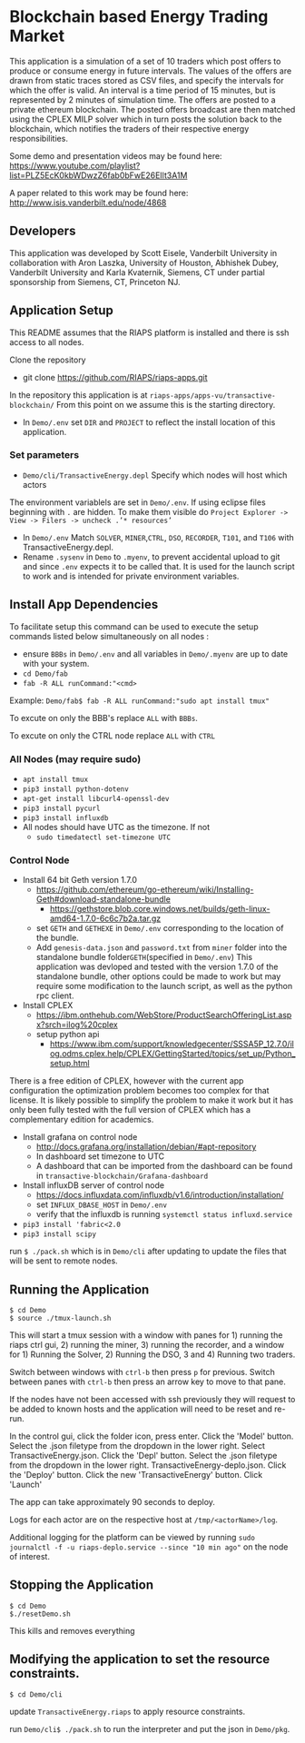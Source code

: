 # Blockchain based Energy Trading Market

<Place a short description of your application>
 
 This application is a simulation of a set of 10 traders which post offers to produce or consume energy in future intervals. The values of the offers are drawn from static traces stored as CSV files, and specify the intervals for which the offer is valid. An interval is a time period of 15 minutes, but is represented by 2 minutes of simulation time. The offers are posted to a private ethereum blockchain. The posted offers broadcast are then matched using the CPLEX MILP solver which in turn posts the solution back to the blockchain, which notifies the traders of their respective energy responsibilities. 


Some demo and presentation videos may be found here: https://www.youtube.com/playlist?list=PLZ5EcK0kbWDwzZ6fab0bFwE26EIlt3A1M

A paper related to this work may be found here: http://www.isis.vanderbilt.edu/node/4868

## Developers

This application was developed by Scott Eisele, Vanderbilt University in collaboration with Aron Laszka, University of Houston, Abhishek Dubey, Vanderbilt University and Karla Kvaternik, Siemens, CT under partial sponsorship from Siemens, CT, Princeton NJ.


## Application Setup
This README assumes that the RIAPS platform is installed and there is ssh access to all nodes. 

Clone the repository
 * git clone https://github.com/RIAPS/riaps-apps.git
 
In the repository this application is at
`riaps-apps/apps-vu/transactive-blockchain/`
From this point on we assume this is the starting directory. 

* In `Demo/.env` set `DIR` and `PROJECT` to reflect the install location of this application.

### Set parameters

* ```Demo/cli/TransactiveEnergy.depl``` Specify which nodes will host which actors

The environment variablels are set in `Demo/.env`. If using eclipse files beginning with `.` are hidden. To make them visible do `Project Explorer -> View -> Filers -> uncheck .’* resources’`

* In `Demo/.env` Match `SOLVER`, `MINER`,`CTRL`, `DSO`, `RECORDER`, `T101`, and `T106` with TransactiveEnergy.depl. 
* Rename `.sysenv` in `Demo` to `.myenv`, to prevent accidental upload to git and since `.env` expects it to be called that. It is used for the launch script to work and is intended for private environment variables. 

## Install App Dependencies
To facilitate setup this command can be used to execute the setup commands listed below simultaneously on all nodes :
  * ensure `BBBs` in `Demo/.env` and all variables in `Demo/.myenv` are up to date with your system.
  * `cd Demo/fab`
  * `fab -R ALL runCommand:"<cmd>`
  
Example: `Demo/fab$ fab -R ALL runCommand:"sudo apt install tmux"`
  
To excute on only the BBB's replace `ALL` with `BBBs`.

To excute on only the CTRL node replace `ALL` with `CTRL`

### All Nodes (may require sudo)
* `apt install tmux`
* `pip3 install python-dotenv`
* `apt-get install libcurl4-openssl-dev`
* `pip3 install pycurl`
* `pip3 install influxdb`
* All nodes should have UTC as the timezone. If not
  * `sudo timedatectl set-timezone UTC`
### Control Node
* Install 64 bit Geth version 1.7.0
  * https://github.com/ethereum/go-ethereum/wiki/Installing-Geth#download-standalone-bundle
    * https://gethstore.blob.core.windows.net/builds/geth-linux-amd64-1.7.0-6c6c7b2a.tar.gz
  * set `GETH` and `GETHEXE` in `Demo/.env` corresponding to the location of the bundle.
  * Add `genesis-data.json` and `password.txt` from `miner` folder into the standalone bundle folder`GETH`(specified in `Demo/.env`)
This application was devloped and tested with the version 1.7.0 of the standalone bundle, other options could be made to work but may require some modification to the launch script, as well as the python rpc client.
* Install CPLEX
  * https://ibm.onthehub.com/WebStore/ProductSearchOfferingList.aspx?srch=ilog%20cplex
  * setup python api
    * https://www.ibm.com/support/knowledgecenter/SSSA5P_12.7.0/ilog.odms.cplex.help/CPLEX/GettingStarted/topics/set_up/Python_setup.html
  
There is a free edition of CPLEX, however with the current app configuration the optimization problem becomes too complex for that license. It is likely possible to simplify the problem to make it work but it has only been fully tested with the full version of CPLEX which has a complementary edition for academics. 
      
* Install grafana on control node
  * http://docs.grafana.org/installation/debian/#apt-repository
  * In dashboard set timezone to UTC 
  * A dashboard that can be imported from the dashboard can be found in `transactive-blockchain/Grafana-dashboard`
* Install influxDB server of control node
  * https://docs.influxdata.com/influxdb/v1.6/introduction/installation/
  * set `INFLUX_DBASE_HOST` in `Demo/.env`
  * verify that the influxdb is running `systemctl status influxd.service`
* `pip3 install 'fabric<2.0`
* `pip3 install scipy`

run `$ ./pack.sh` which is in `Demo/cli` after updating to update the files that will be sent to remote nodes. 

## Running the Application

```shell
$ cd Demo
$ source ./tmux-launch.sh
```
This will start a tmux session with a window with panes for 1) running the riaps ctrl gui, 2) running the miner, 3) running the recorder, and a window for 1) Running the Solver, 2) Running the DSO, 3 and 4) Running two traders.

Switch between windows with `ctrl-b` then press `p` for previous.
Switch between panes with `ctrl-b` then press an arrow key to move to that pane. 

If the nodes have not been accessed with ssh previously they will request to be added to known hosts and the application will need to be reset and re-run.

In the control gui, click the folder icon, press enter.
Click the 'Model' button. Select the .json filetype from the dropdown in the lower right. Select TransactiveEnergy.json.
Click the 'Depl' button. Select the .json filetype from the dropdown in the lower right.  TransactiveEnergy-deplo.json.
Click the 'Deploy' button.
Click the new 'TransactiveEnergy' button. Click 'Launch'

The app can take approximately 90 seconds to deploy.


Logs for each actor are on the respective host at `/tmp/<actorName>/log`.

Additional logging for the platform can be viewed by running `sudo journalctl -f -u riaps-deplo.service --since "10 min ago"` on the node of interest.

## Stopping the Application

```shell
$ cd Demo
$./resetDemo.sh
```
This kills and removes everything

## Modifying the application to set the resource constraints.

```shell
$ cd Demo/cli
```
update `TransactiveEnergy.riaps` to apply resource constraints.

run `Demo/cli$ ./pack.sh` to run the interpreter and put the json in `Demo/pkg`.
